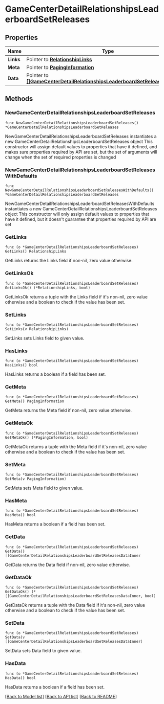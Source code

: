 # GameCenterDetailRelationshipsLeaderboardSetReleases

## Properties

Name | Type | Description | Notes
------------ | ------------- | ------------- | -------------
**Links** | Pointer to [**RelationshipLinks**](RelationshipLinks.md) |  | [optional] 
**Meta** | Pointer to [**PagingInformation**](PagingInformation.md) |  | [optional] 
**Data** | Pointer to [**[]GameCenterDetailRelationshipsLeaderboardSetReleasesDataInner**](GameCenterDetailRelationshipsLeaderboardSetReleasesDataInner.md) |  | [optional] 

## Methods

### NewGameCenterDetailRelationshipsLeaderboardSetReleases

`func NewGameCenterDetailRelationshipsLeaderboardSetReleases() *GameCenterDetailRelationshipsLeaderboardSetReleases`

NewGameCenterDetailRelationshipsLeaderboardSetReleases instantiates a new GameCenterDetailRelationshipsLeaderboardSetReleases object
This constructor will assign default values to properties that have it defined,
and makes sure properties required by API are set, but the set of arguments
will change when the set of required properties is changed

### NewGameCenterDetailRelationshipsLeaderboardSetReleasesWithDefaults

`func NewGameCenterDetailRelationshipsLeaderboardSetReleasesWithDefaults() *GameCenterDetailRelationshipsLeaderboardSetReleases`

NewGameCenterDetailRelationshipsLeaderboardSetReleasesWithDefaults instantiates a new GameCenterDetailRelationshipsLeaderboardSetReleases object
This constructor will only assign default values to properties that have it defined,
but it doesn't guarantee that properties required by API are set

### GetLinks

`func (o *GameCenterDetailRelationshipsLeaderboardSetReleases) GetLinks() RelationshipLinks`

GetLinks returns the Links field if non-nil, zero value otherwise.

### GetLinksOk

`func (o *GameCenterDetailRelationshipsLeaderboardSetReleases) GetLinksOk() (*RelationshipLinks, bool)`

GetLinksOk returns a tuple with the Links field if it's non-nil, zero value otherwise
and a boolean to check if the value has been set.

### SetLinks

`func (o *GameCenterDetailRelationshipsLeaderboardSetReleases) SetLinks(v RelationshipLinks)`

SetLinks sets Links field to given value.

### HasLinks

`func (o *GameCenterDetailRelationshipsLeaderboardSetReleases) HasLinks() bool`

HasLinks returns a boolean if a field has been set.

### GetMeta

`func (o *GameCenterDetailRelationshipsLeaderboardSetReleases) GetMeta() PagingInformation`

GetMeta returns the Meta field if non-nil, zero value otherwise.

### GetMetaOk

`func (o *GameCenterDetailRelationshipsLeaderboardSetReleases) GetMetaOk() (*PagingInformation, bool)`

GetMetaOk returns a tuple with the Meta field if it's non-nil, zero value otherwise
and a boolean to check if the value has been set.

### SetMeta

`func (o *GameCenterDetailRelationshipsLeaderboardSetReleases) SetMeta(v PagingInformation)`

SetMeta sets Meta field to given value.

### HasMeta

`func (o *GameCenterDetailRelationshipsLeaderboardSetReleases) HasMeta() bool`

HasMeta returns a boolean if a field has been set.

### GetData

`func (o *GameCenterDetailRelationshipsLeaderboardSetReleases) GetData() []GameCenterDetailRelationshipsLeaderboardSetReleasesDataInner`

GetData returns the Data field if non-nil, zero value otherwise.

### GetDataOk

`func (o *GameCenterDetailRelationshipsLeaderboardSetReleases) GetDataOk() (*[]GameCenterDetailRelationshipsLeaderboardSetReleasesDataInner, bool)`

GetDataOk returns a tuple with the Data field if it's non-nil, zero value otherwise
and a boolean to check if the value has been set.

### SetData

`func (o *GameCenterDetailRelationshipsLeaderboardSetReleases) SetData(v []GameCenterDetailRelationshipsLeaderboardSetReleasesDataInner)`

SetData sets Data field to given value.

### HasData

`func (o *GameCenterDetailRelationshipsLeaderboardSetReleases) HasData() bool`

HasData returns a boolean if a field has been set.


[[Back to Model list]](../README.md#documentation-for-models) [[Back to API list]](../README.md#documentation-for-api-endpoints) [[Back to README]](../README.md)



